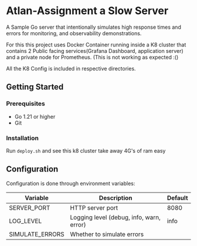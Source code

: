 # Atlan-Assignment a Slow Server

A Sample Go server that intentionally
simulates high response times and errors for monitoring, and observability demonstrations.

For this this project uses Docker Container running inside a K8 cluster
that contains 2 Public facing services(Grafana Dashboard, application server) and a private
node for Prometheus. (This is not working as expected :()

All the K8 Config is included in respective directories.
## Getting Started

### Prerequisites

- Go 1.21 or higher
- Git

### Installation

Run `deploy.sh` and see this k8 cluster take away 4G's of ram easy

## Configuration

Configuration is done through environment variables:

| Variable | Description | Default |
|----------|-------------|---------|
| SERVER_PORT | HTTP server port | 8080 |
| LOG_LEVEL | Logging level (debug, info, warn, error) | info |
| SIMULATE_ERRORS | Whether to simulate errors |
